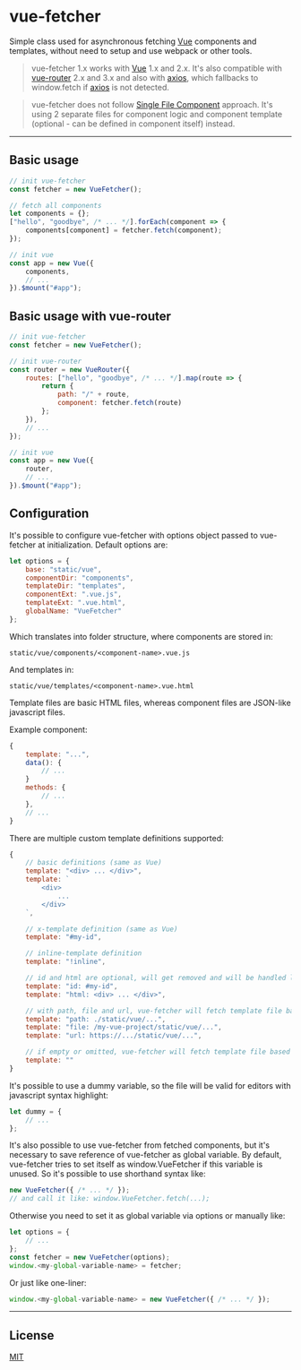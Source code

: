 # vue-fetcher

Simple class used for asynchronous fetching [Vue](https://github.com/vuejs/vue) components and templates, without need to setup and use webpack or other tools.

> vue-fetcher 1.x works with [Vue](https://github.com/vuejs/vue) 1.x and 2.x. It's also compatible with [vue-router](https://github.com/vuejs/vue-router) 2.x and 3.x and also with [axios](https://github.com/axios/axios), which fallbacks to window.fetch if [axios](https://github.com/axios/axios) is not detected.

> vue-fetcher does not follow [Single File Component](https://vuejs.org/guide/single-file-components.html) approach. It's using 2 separate files for component logic and component template (optional - can be defined in component itself) instead.

---

## Basic usage

```javascript
// init vue-fetcher
const fetcher = new VueFetcher();

// fetch all components
let components = {};
["hello", "goodbye", /* ... */].forEach(component => {
	components[component] = fetcher.fetch(component);
});

// init vue
const app = new Vue({
	components,
	// ...
}).$mount("#app");
```

## Basic usage with vue-router

```javascript
// init vue-fetcher
const fetcher = new VueFetcher();

// init vue-router
const router = new VueRouter({
	routes: ["hello", "goodbye", /* ... */].map(route => {
		return {
			path: "/" + route,
			component: fetcher.fetch(route)
		};
	}),
	// ...
});

// init vue
const app = new Vue({
	router,
	// ...
}).$mount("#app");
```

## Configuration

It's possible to configure vue-fetcher with options object passed to vue-fetcher at initialization. Default options are:
```javascript
let options = {
	base: "static/vue",
	componentDir: "components",
	templateDir: "templates",
	componentExt: ".vue.js",
	templateExt: ".vue.html",
	globalName: "VueFetcher"
};
```

Which translates into folder structure, where components are stored in:
```
static/vue/components/<component-name>.vue.js
```

And templates in:
```
static/vue/templates/<component-name>.vue.html
```

Template files are basic HTML files, whereas component files are JSON-like javascript files.

Example component:
```javascript
{
	template: "...",
	data(): {
		// ...
	}
	methods: {
		// ...
	},
	// ...
}
```

There are multiple custom template definitions supported:
```javascript
{
	// basic definitions (same as Vue)
	template: "<div> ... </div>",
	template: `
		<div>
			...
		</div>
	`,

	// x-template definition (same as Vue)
	template: "#my-id",

	// inline-template definition
	template: "!inline",

	// id and html are optional, will get removed and will be handled like basic Vue template definition
	template: "id: #my-id",
	template: "html: <div> ... </div>",

	// with path, file and url, vue-fetcher will fetch template file based on value in this attribute (all three variants have same functionality)
	template: "path: ./static/vue/...",
	template: "file: /my-vue-project/static/vue/...",
	template: "url: https://.../static/vue/...",

	// if empty or omitted, vue-fetcher will fetch template file based on options
	template: ""
}
```

It's possible to use a dummy variable, so the file will be valid for editors with javascript syntax highlight:
```javascript
let dummy = {
	// ...
};
```

It's also possible to use vue-fetcher from fetched components, but it's necessary to save reference of vue-fetcher as global variable. By default, vue-fetcher tries to set itself as window.VueFetcher if this variable is unused. So it's possible to use shorthand syntax like:
```javascript
new VueFetcher({ /* ... */ });
// and call it like: window.VueFetcher.fetch(...);
```

Otherwise you need to set it as global variable via options or manually like:
```javascript
let options = {
	// ...
};
const fetcher = new VueFetcher(options);
window.<my-global-variable-name> = fetcher;
```

Or just like one-liner:
```javascript
window.<my-global-variable-name> = new VueFetcher({ /* ... */ });
```

---

## License

[MIT](http://opensource.org/licenses/MIT)
